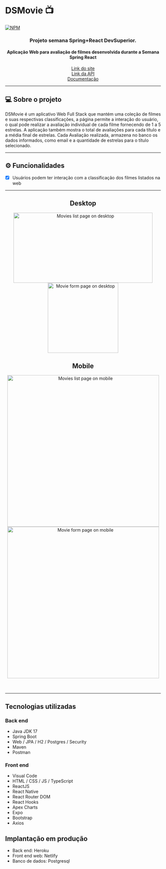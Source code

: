 
# DSMovie 📺
[![NPM](https://img.shields.io/npm/l/react)](https://github.com/Romariorfr/dsmovie/blob/master/LICENSE) 


<H3 align="center"> Projeto semana Spring+React DevSuperior.</H3>
<H4 align="center">Aplicação Web para avaliação de filmes desenvolvida durante a Semana Spring React</H4>

<p align="center">
  <a href="https://dsmovie-romariof.netlify.app">Link do site</a><br>
  <a href="https://romario-dsmovie.herokuapp.com">Link da API</a><br>
  <a href="https://romario-dsmovie.herokuapp.com">Documentação</a>
</p>

---

## 💻 Sobre o projeto
DSMovie é um aplicativo Web Full Stack que mantém uma coleção de filmes e suas respectivas classificações, a página permite a interação do usuário, o qual pode realizar a avaliação individual de cada filme fornecendo de 1 a 5 estrelas. A aplicação também mostra o total de avaliações para cada título e a média final de estrelas. Cada Avaliação realizada, armazena no banco os dados informados, como email e a quantidade de estrelas para o título selecionado.

---

## ⚙️ Funcionalidades

- [x] Usuários podem ter interação com a classificação dos filmes listados na web
---



<div align="center">
  <h2>Desktop</h2>
  <img height="227.46" width="450" src="https://github.com/Romariorfr/dsmovie/blob/master/frontend/assets/dsmovie-pc.png" alt="Movies list page on desktop"/>
  <img height="227.46" src="https://github.com/Romariorfr/dsmovie/blob/master/frontend/assets/dsmovie-card.jpg" alt="Movie form page on desktop"/>
</div>


<div align="center">
  <h2>Mobile</h2>
  <img height="491" src="https://github.com/Romariorfr/dsmovie/blob/master/frontend/assets/dsmovie-mobile2.jpeg" alt="Movies list page on mobile" />
  <img height="491" src="https://github.com/Romariorfr/dsmovie/blob/master/frontend/assets/dsmovie-mobile.jpg" alt="Movie form page on mobile" />
</div>
<br><br>


---


## Tecnologias utilizadas
### Back end
- Java JDK 17
- Spring Boot
- Web / JPA / H2 / Postgres / Security
- Maven
- Postman

### Front end
- Visual Code
- HTML / CSS / JS / TypeScript
- ReactJS
- React Native
- React Router DOM
- React Hooks 
- Apex Charts
- Expo
- Bootstrap
- Axios
## Implantação em produção
- Back end: Heroku
- Front end web: Netlify
- Banco de dados: Postgresql








